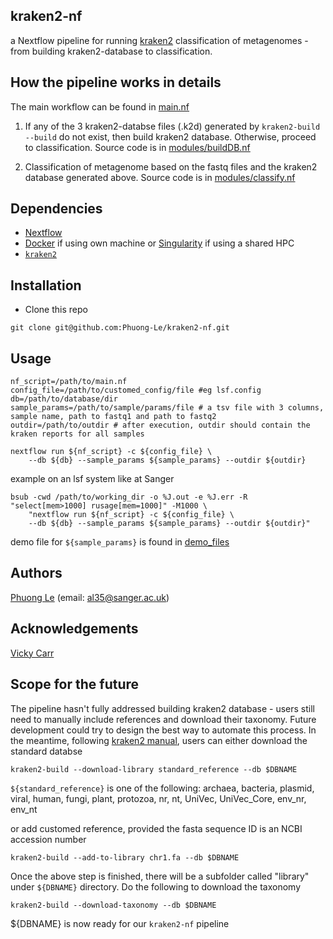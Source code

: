 ## kraken2-nf 
a Nextflow pipeline for running [kraken2](https://github.com/DerrickWood/kraken2) classification of metagenomes - from building kraken2-database to classification.

## How the pipeline works in details
The main workflow can be found in [main.nf](https://github.com/Phuong-Le/bowtie2-nf/blob/main/main.nf)

1. If any of the 3 kraken2-databse files (.k2d) generated by `kraken2-build --build` do not exist, then build kraken2 database. Otherwise, proceed to classification. Source code is in [modules/buildDB.nf](https://github.com/Phuong-Le/kraken2-nf/blob/main/modules/buildDB.nf) 

2. Classification of metagenome based on the fastq files and the kraken2 database generated above. Source code is in [modules/classify.nf](https://github.com/Phuong-Le/kraken2-nf/blob/main/modules/classify.nf) 


## Dependencies
- [Nextflow](https://www.nextflow.io/)
- [Docker](https://www.docker.com/) if using own machine or [Singularity](https://sylabs.io/singularity/) if using a shared HPC
- [`kraken2`](https://github.com/DerrickWood/kraken2)


## Installation
- Clone this repo
``` 
git clone git@github.com:Phuong-Le/kraken2-nf.git
```


## Usage
```
nf_script=/path/to/main.nf
config_file=/path/to/customed_config/file #eg lsf.config
db=/path/to/database/dir
sample_params=/path/to/sample/params/file # a tsv file with 3 columns, sample name, path to fastq1 and path to fastq2
outdir=/path/to/outdir # after execution, outdir should contain the kraken reports for all samples 

nextflow run ${nf_script} -c ${config_file} \
    --db ${db} --sample_params ${sample_params} --outdir ${outdir}
```

example on an lsf system like at Sanger
```
bsub -cwd /path/to/working_dir -o %J.out -e %J.err -R "select[mem>1000] rusage[mem=1000]" -M1000 \
    "nextflow run ${nf_script} -c ${config_file} \
    --db ${db} --sample_params ${sample_params} --outdir ${outdir}"
```

demo file for `${sample_params}` is found in [demo_files](https://github.com/Phuong-Le/kraken2-nf/blob/main/demo_files/sample_params.tsv)


## Authors 
[Phuong Le](https://github.com/Phuong-Le) (email: al35@sanger.ac.uk) 

## Acknowledgements
[Vicky Carr](https://github.com/blue-moon22)

## Scope for the future
The pipeline hasn't fully addressed building kraken2 database - users still need to manually include references and download their taxonomy. Future development could try to design the best way to automate this process. In the meantime, following [kraken2 manual](https://github.com/DerrickWood/kraken2/wiki/Manual#custom-databases), users can either download the standard databse
```
kraken2-build --download-library standard_reference --db $DBNAME 
```
`${standard_reference}` is one of the following: archaea, bacteria, plasmid, viral, human, fungi, plant, protozoa, nr, nt, UniVec, UniVec_Core, env_nr, env_nt

or add customed reference, provided the fasta sequence ID is an NCBI accession number
```
kraken2-build --add-to-library chr1.fa --db $DBNAME
```

Once the above step is finished, there will be a subfolder called "library" under `${DBNAME}` directory. Do the following to download the taxonomy
```
kraken2-build --download-taxonomy --db $DBNAME
```

${DBNAME} is now ready for our `kraken2-nf` pipeline